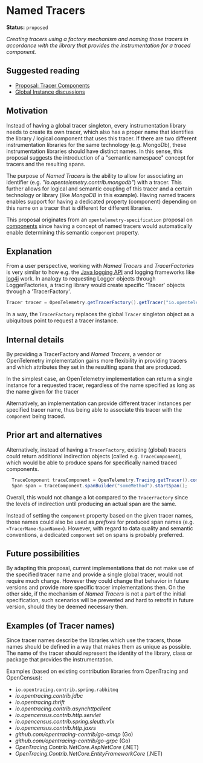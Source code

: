 # Named Tracers

**Status:** `proposed`

_Creating tracers using a factory mechanism and naming those tracers in accordance with the library that provides the instrumentation for a traced component._

## Suggested reading

* [Proposal: Tracer Components](https://github.com/open-telemetry/opentelemetry-specification/issues/10)
* [Global Instance discussions](https://github.com/open-telemetry/opentelemetry-specification/labels/global%20instance)

## Motivation

Instead of having a global tracer singleton, every instrumentation library needs to create its own tracer, which also has a proper name that identifies the library / logical component that uses this tracer. If there are two different instrumentation libraries for the same technology (e.g. MongoDb), these instrumentation libraries should have distinct names. In this sense, this proposal suggests the introduction of a "semantic namespace" concept for tracers and the resulting spans.

The purpose of _Named Tracers_ is the ability to allow for associating an identifier (e.g. _"io.opentelemetry.contrib.mongodb"_) with a tracer. This further allows for logical and semantic coupling of this tracer and a certain technology or library (like _MongoDB_ in this example). Having named tracers enables support for having a dedicated property (component) depending on this name on a tracer that is different for different libraries.

This proposal originates from an `opentelemetry-specification` proposal on [components](https://github.com/open-telemetry/opentelemetry-specification/issues/10) since having a concept of named tracers would automatically enable determining this semantic `component` property.


## Explanation

From a user perspective, working with *Named Tracers* and *TracerFactories* is very similar to how e.g. the [Java logging API](https://docs.oracle.com/javase/7/docs/api/java/util/logging/Logger.html#getLogger(java.lang.String)) and logging frameworks like [log4j](https://www.slf4j.org/apidocs/org/slf4j/LoggerFactory.html) work. In analogy to requesting Logger objects through LoggerFactories, a tracing library would create specific 'Tracer' objects through a 'TracerFactory'.

```java
Tracer tracer = OpenTelemetry.getTracerFactory().getTracer("io.opentelemetry.contrib.mongodb");
```

In a way, the `TracerFactory` replaces the global `Tracer` singleton object as a ubiquitous point to request a tracer instance.


## Internal details

By providing a TracerFactory and *Named Tracers*, a vendor or OpenTelemetry implementation gains more flexibility in providing tracers and which attributes they set in the resulting spans that are produced.

In the simplest case, an OpenTelemetry implementation can return a single instance for a requested tracer, regardless of the name specified as long as the name given for the tracer 

Alternatively, an implementation can provide different tracer instances per specified tracer name, thus being able to associate this tracer with the `component` being traced.

## Prior art and alternatives

Alternatively, instead of having a `TracerFactory`, existing (global) tracers could return additional indirection objects (called e.g. `TraceComponent`), which would be able to produce spans for specifically named traced components.

```java
  TraceComponent traceComponent = OpenTelemetry.Tracing.getTracer().componentBuilder("io.opentelemetry.contrib.mongodb");
  Span span = traceComponent.spanBuilder("someMethod").startSpan();
```

Overall, this would not change a lot compared to the `TracerFactory` since the levels of indirection until producing an actual span are the same.

Instead of setting the `component` property based on the given tracer names, those names could also be used as *prefixes* for produced span names (e.g. `<TracerName-SpanName>`). However, with regard to data quality and semantic conventions, a dedicated `component` set on spans is probably preferred.

## Future possibilities

By adapting this proposal, current implementations that do not make use of the specified tracer name and provide a single global tracer, would not require much change. However they could change that behavior in future versions and provide more specific tracer implementations then. On the other side, if the mechanism of *Named Tracers* is not a part of the initial specification, such scenarios will be prevented and hard to retrofit in future version, should they be deemed necessary then. 

## Examples (of Tracer names)

Since tracer names describe the libraries which use the tracers, those names should be defined in a way that makes them as unique as possible. The name of the tracer should represent the identity of the library, class or package that provides the instrumentation. 

Examples (based on existing contribution libraries from OpenTracing and OpenCensus):

* `io.opentracing.contrib.spring.rabbitmq`
* _io.opentracing.contrib.jdbc_
* _io.opentracing.thrift_
* _io.opentracing.contrib.asynchttpclient_
* _io.opencensus.contrib.http.servlet_
* _io.opencensus.contrib.spring.sleuth.v1x_
* _io.opencensus.contrib.http.jaxrs_
* _github.com/opentracing-contrib/go-amqp_ (Go)
* _github.com/opentracing-contrib/go-grpc_ (Go)
* _OpenTracing.Contrib.NetCore.AspNetCore_ (.NET)
* _OpenTracing.Contrib.NetCore.EntityFrameworkCore_ (.NET)

